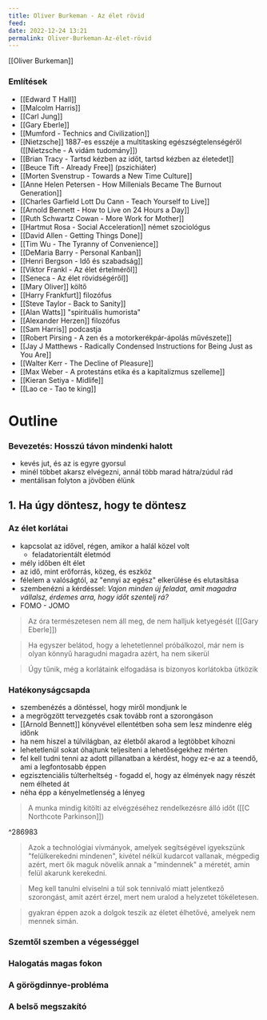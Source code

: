 ```yaml
---
title: Oliver Burkeman - Az élet rövid
feed: 
date: 2022-12-24 13:21
permalink: Oliver-Burkeman-Az-élet-rövid
---
```




[[Oliver Burkeman]]

### Említések

- [[Edward T Hall]]
- [[Malcolm Harris]]
- [[Carl Jung]]
- [[Gary Eberle]]
- [[Mumford - Technics and Civilization]]
- [[Nietzsche]] 1887-es esszéje a multitasking egészségtelenségéről ([[Nietzsche - A vidám tudomány]])
- [[Brian Tracy - Tartsd kézben az időt, tartsd kézben az életedet]]
- [[Beuce Tift - Already Free]] (pszichiáter)
- [[Morten Svenstrup - Towards a New Time Culture]]
- [[Anne Helen Petersen - How Millenials Became The Burnout Generation]]
- [[Charles Garfield Lott Du Cann - Teach Yourself to Live]]
- [[Arnold Bennett - How to Live on 24 Hours a Day]]
- [[Ruth Schwartz Cowan - More Work for Mother]]
- [[Hartmut Rosa - Social Acceleration]] német szociológus
- [[David Allen - Getting Things Done]]
- [[Tim Wu - The Tyranny of Convenience]]
- [[DeMaria Barry - Personal Kanban]]
- [[Henri Bergson - Idő és szabadság]]
- [[Viktor Frankl - Az élet értelméről]]
- [[Seneca - Az élet rövidségéről]]
- [[Mary Oliver]] költő
- [[Harry Frankfurt]] filozófus
- [[Steve Taylor - Back to Sanity]]
- [[Alan Watts]] "spirituális humorista"
- [[Alexander Herzen]] filozófus
- [[Sam Harris]] podcastja
- [[Robert Pirsing - A zen és a motorkerékpár-ápolás művészete]]
- [[Jay J Matthews - Radically Condensed Instructions for Being Just as You Are]]
- [[Walter Kerr - The Decline of Pleasure]]
- [[Max Weber - A protestáns etika és a kapitalizmus szelleme]]
- [[Kieran Setiya - Midlife]]
- [[Lao ce - Tao te king]]

# Outline

### Bevezetés: Hosszú távon mindenki halott

- kevés jut, és az is egyre gyorsul
- minél többet akarsz elvégezni, annál több marad hátra/zúdul rád
- mentálisan folyton a jövőben élünk


## 1. Ha úgy döntesz, hogy te döntesz

### Az élet korlátai

- kapcsolat az idővel, régen, amikor a halál közel volt
	- feladatorientált életmód
- mély időben élt élet
- az idő, mint erőforrás, közeg, és eszköz
- félelem a valóságtól, az "ennyi az egész" elkerülése és elutasítása
- szembenézni a kérdéssel: *Vajon minden új feladat, amit magadra vállalsz, érdemes arra, hogy időt szentelj rá?*
- FOMO - JOMO

> Az óra természetesen nem áll meg, de nem halljuk ketyegését ([[Gary Eberle]])

> Ha egyszer belátod, hogy a lehetetlennel próbálkozol, már nem is olyan könnyű haragudni magadra azért, ha nem sikerül

> Úgy tűnik, még a korlátaink elfogadása is bizonyos korlátokba ütközik

### Hatékonyságcsapda

- szembenézés a döntéssel, hogy miről mondjunk le
- a megrögzött tervezgetés csak tovább ront a szorongáson
- [[Arnold Bennett]] könyvével ellentétben soha sem lesz mindenre elég időnk
- ha nem hiszel a túlvilágban, az életből akarod a legtöbbet kihozni
- lehetetlenül sokat óhajtunk teljesíteni a lehetőségekhez mérten
- fel kell tudni tenni az adott pillanatban a kérdést, hogy ez-e az a teendő, ami a legfontosabb éppen
- egzisztenciális túlterheltség - fogadd el, hogy az élmények nagy részét nem élheted át
- néha épp a kényelmetlenség a lényeg

> A munka mindig kitölti az elvégzéséhez rendelkezésre álló időt ([[C Northcote Parkinson]])

^286983

> Azok a technológiai vívmányok, amelyek segítségével igyekszünk "felülkerekedni mindenen", kivétel nélkül kudarcot vallanak, mégpedig azért, mert ők maguk növelik annak a "mindennek" a méretét, amin felül akarunk kerekedni.

> Meg kell tanulni elviselni a túl sok tennivaló miatt jelentkező szorongást, amit azért érzel, mert nem uralod a helyzetet tökéletesen.

> gyakran éppen azok a dolgok teszik az életet élhetővé, amelyek nem mennek simán.

### Szemtől szemben a végességgel

### Halogatás magas fokon

### A görögdinnye-probléma

### A belső megszakító

